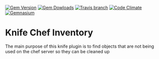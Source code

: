 [![Gem Version](https://img.shields.io/gem/v/knife-chef-inventory.svg?style=flat-square)](https://rubygems.org/gems/knife-chef-inventory)
[![Gem Dowloads](https://img.shields.io/gem/dt/knife-chef-inventory.svg?style=flat-square)](https://rubygems.org/gems/knife-chef-inventory)
[![Travis branch](https://img.shields.io/travis/bigbam505/knife-chef-inventory/master.svg?style=flat-square)](https://travis-ci.org/bigbam505/knife-chef-inventory)
[![Code Climate](https://img.shields.io/codeclimate/github/bigbam505/knife-chef-inventory.svg?style=flat-square)](https://codeclimate.com/github/bigbam505/knife-chef-inventory)
[![Gemnasium](https://img.shields.io/gemnasium/bigbam505/knife-chef-inventory.svg?style=flat-square)](https://gemnasium.com/github.com/bigbam505/knife-chef-inventory)

Knife Chef Inventory
=======================

The main purpose of this knife plugin is to find objects that are not being used
on the chef server so they can be cleaned up
